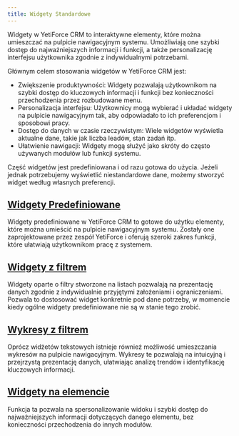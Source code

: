 ```yaml
---
title: Widgety Standardowe
---
```


Widgety w YetiForce CRM to interaktywne elementy, które można umieszczać na pulpicie nawigacyjnym systemu. Umożliwiają one szybki dostęp do najważniejszych informacji i funkcji, a także personalizację interfejsu użytkownika zgodnie z indywidualnymi potrzebami.

Głównym celem stosowania widgetów w YetiForce CRM jest:

* Zwiększenie produktywności: Widgety pozwalają użytkownikom na szybki dostęp do kluczowych informacji i funkcji bez konieczności przechodzenia przez rozbudowane menu.
* Personalizacja interfejsu: Użytkownicy mogą wybierać i układać widgety na pulpicie nawigacyjnym tak, aby odpowiadało to ich preferencjom i sposobowi pracy.
* Dostęp do danych w czasie rzeczywistym: Wiele widgetów wyświetla aktualne dane, takie jak liczba leadów, stan zadań itp.
* Ułatwienie nawigacji: Widgety mogą służyć jako skróty do często używanych modułów lub funkcji systemu.

Część widgetów jest predefiniowana i od razu gotowa do użycia. Jeżeli jednak potrzebujemy wyświetlić niestandardowe dane, możemy stworzyć widget według własnych preferencji.


## [Widgety Predefiniowane](/administrator-guides/standard-modules/standard-widgets/predefined-widgets)

Widgety predefiniowane w YetiForce CRM to gotowe do użytku elementy, które można umieścić na pulpicie nawigacyjnym systemu. Zostały one zaprojektowane przez zespół YetiForce i oferują szeroki zakres funkcji, które ułatwiają użytkownikom pracę z systemem.


## [Widgety z filtrem](/administrator-guides/standard-modules/standard-widgets/widgets-from-filters)

Widgety oparte o filtry stworzone na listach pozwalają na prezentację danych zgodnie z indywidualnie przyjętymi założeniami i ograniczeniami. 
Pozwala to dostosować widget konkretnie pod dane potrzeby, w momencie kiedy ogólne widgety predefiniowane nie są w stanie tego zrobić.

## [Wykresy z filtrem](/administrator-guides/standard-modules/standard-widgets/chars)
Oprócz widżetów tekstowych istnieje również możliwość umieszczania wykresów na pulpicie nawigacyjnym. Wykresy te pozwalają na intuicyjną i przejrzystą prezentację danych, ułatwiając analizę trendów i identyfikację kluczowych informacji.

## [Widgety na elemencie](/administrator-guides/standard-modules/standard-widgets/widgets-on-record)
Funkcja ta pozwala na spersonalizowanie widoku i szybki dostęp do najważniejszych informacji dotyczących danego elementu, bez konieczności przechodzenia do innych modułów.